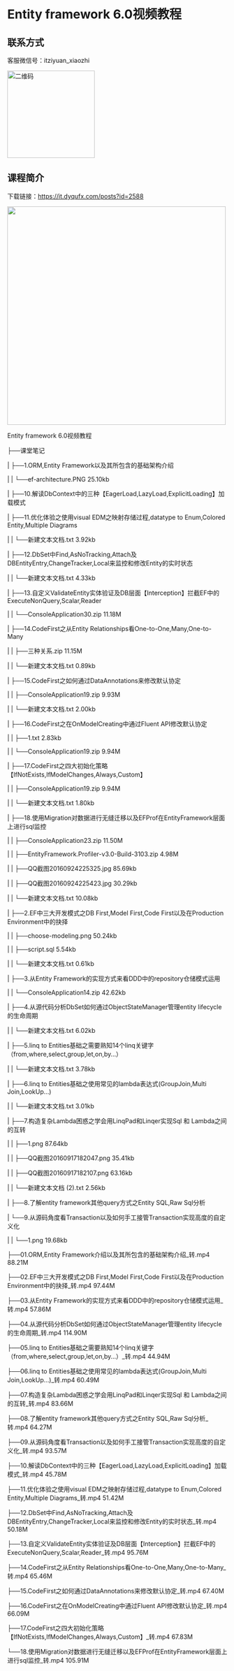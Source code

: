 # Entity framework 6.0视频教程

## 联系方式

客服微信号：itziyuan_xiaozhi

<img src="https://ziyuanyun.oss-cn-guangzhou.aliyuncs.com/common/20240614073449/666b82192834a.jpg" width="200" height="200" alt="二维码">

## 课程简介

下载链接：https://it.dyqufx.com/posts?id=2588

<img src="https://ziyuanyun.oss-cn-guangzhou.aliyuncs.com/yun/20240515184124/664491545c513.jpg" width="500" alt="">

  Entity framework 6.0视频教程



 ├──课堂笔记

 | ├──1.ORM,Entity Framework以及其所包含的基础架构介绍

 | | └──ef-architecture.PNG 25.10kb

 | ├──10.解读DbContext中的三种【EagerLoad,LazyLoad,ExplicitLoading】加载模式

 | ├──11.优化体验之使用visual EDM之映射存储过程,datatype to Enum,Colored Entity,Multiple Diagrams

 | | └──新建文本文档.txt 3.92kb

 | ├──12.DbSet中Find,AsNoTracking,Attach及DBEntityEntry,ChangeTracker,Local来监控和修改Entity的实时状态

 | | └──新建文本文档.txt 4.33kb

 | ├──13.自定义ValidateEntity实体验证及DB层面【Interception】拦截EF中的ExecuteNonQuery,Scalar,Reader

 | | └──ConsoleApplication30.zip 11.18M

 | ├──14.CodeFirst之从Entity Relationships看One-to-One,Many,One-to-Many

 | | ├──三种关系.zip 11.15M

 | | └──新建文本文档.txt 0.89kb

 | ├──15.CodeFirst之如何通过DataAnnotations来修改默认协定

 | | ├──ConsoleApplication19.zip 9.93M

 | | └──新建文本文档.txt 2.00kb

 | ├──16.CodeFirst之在OnModelCreating中通过Fluent API修改默认协定

 | | ├──1.txt 2.83kb

 | | └──ConsoleApplication19.zip 9.94M

 | ├──17.CodeFirst之四大初始化策略【IfNotExists,IfModelChanges,Always,Custom】

 | | ├──ConsoleApplication19.zip 9.94M

 | | └──新建文本文档.txt 1.80kb

 | ├──18.使用Migration对数据进行无缝迁移以及EFProf在EntityFramework层面上进行sql监控

 | | ├──ConsoleApplication23.zip 11.50M

 | | ├──EntityFramework.Profiler-v3.0-Build-3103.zip 4.98M

 | | ├──QQ截图20160924225325.jpg 85.69kb

 | | ├──QQ截图20160924225423.jpg 30.29kb

 | | └──新建文本文档.txt 10.08kb

 | ├──2.EF中三大开发模式之DB First,Model First,Code First以及在Production Environment中的抉择

 | | ├──choose-modeling.png 50.24kb

 | | ├──script.sql 5.54kb

 | | └──新建文本文档.txt 0.61kb

 | ├──3.从Entity Framework的实现方式来看DDD中的repository仓储模式运用

 | | └──ConsoleApplication14.zip 42.62kb

 | ├──4.从源代码分析DbSet如何通过ObjectStateManager管理entity lifecycle的生命周期

 | | └──新建文本文档.txt 6.02kb

 | ├──5.linq to Entities基础之需要熟知14个linq关键字（from,where,select,group,let,on,by…）

 | | └──新建文本文档.txt 3.78kb

 | ├──6.linq to Entities基础之使用常见的lambda表达式(GroupJoin,Multi Join,LookUp…)

 | | └──新建文本文档.txt 3.01kb

 | ├──7.构造复杂Lambda困惑之学会用LinqPad和Linqer实现Sql 和 Lambda之间的互转

 | | ├──1.png 87.64kb

 | | ├──QQ截图20160917182047.png 35.41kb

 | | ├──QQ截图20160917182107.png 63.16kb

 | | └──新建文本文档 (2).txt 2.56kb

 | ├──8.了解entity framework其他query方式之Entity SQL,Raw Sql分析

 | └──9.从源码角度看Transaction以及如何手工接管Transaction实现高度的自定义化

 | | └──1.png 19.68kb

 ├──01.ORM,Entity Framework介绍以及其所包含的基础架构介绍_转.mp4 88.21M

 ├──02.EF中三大开发模式之DB First,Model First,Code First以及在Production Environment中的抉择_转.mp4 97.44M

 ├──03.从Entity Framework的实现方式来看DDD中的repository仓储模式运用_转.mp4 57.86M

 ├──04.从源代码分析DbSet如何通过ObjectStateManager管理entity lifecycle的生命周期_转.mp4 114.90M

 ├──05.linq to Entities基础之需要熟知14个linq关键字（from,where,select,group,let,on,by…）_转.mp4 44.94M

 ├──06.linq to Entities基础之使用常见的lambda表达式(GroupJoin,Multi Join,LookUp…)_转.mp4 60.49M

 ├──07.构造复杂Lambda困惑之学会用LinqPad和Linqer实现Sql 和 Lambda之间的互转_转.mp4 83.66M

 ├──08.了解entity framework其他query方式之Entity SQL,Raw Sql分析_转.mp4 64.27M

 ├──09.从源码角度看Transaction以及如何手工接管Transaction实现高度的自定义化_转.mp4 93.57M

 ├──10.解读DbContext中的三种【EagerLoad,LazyLoad,ExplicitLoading】加载模式_转.mp4 45.78M

 ├──11.优化体验之使用visual EDM之映射存储过程,datatype to Enum,Colored Entity,Multiple Diagrams_转.mp4 51.42M

 ├──12.DbSet中Find,AsNoTracking,Attach及DBEntityEntry,ChangeTracker,Local来监控和修改Entity的实时状态_转.mp4 50.18M

 ├──13.自定义ValidateEntity实体验证及DB层面【Interception】拦截EF中的ExecuteNonQuery,Scalar,Reader_转.mp4 95.76M

 ├──14.CodeFirst之从Entity Relationships看One-to-One,Many,One-to-Many_转.mp4 65.46M

 ├──15.CodeFirst之如何通过DataAnnotations来修改默认协定_转.mp4 67.40M

 ├──16.CodeFirst之在OnModelCreating中通过Fluent API修改默认协定_转.mp4 66.09M

 ├──17.CodeFirst之四大初始化策略【IfNotExists,IfModelChanges,Always,Custom】_转.mp4 67.83M

 └──18.使用Migration对数据进行无缝迁移以及EFProf在EntityFramework层面上进行sql监控_转.mp4 105.91M

  